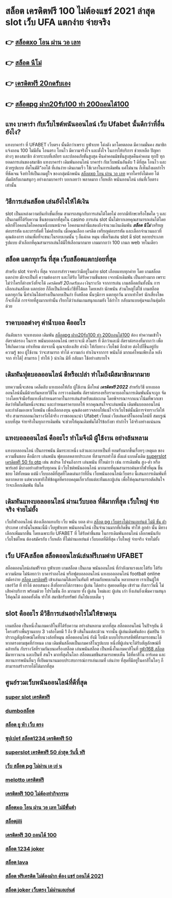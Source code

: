 # สล็อต เครดิตฟรี 100 ไม่ต้องแชร์ 2021 ล่าสุด  slot  เว็บ UFA แตกง่าย จ่ายจริง

## 👉 [สล็อตxo โอน ผ่าน วอ เลท](https://ufabetpgufa.ufax.win/)
## 👉 [สล็อต นีโม่](https://ufa7777.ufax.win/)
## 👉 [เครดิตฟรี 20กดรับเอง](https://ufa7777.ufax.win/)
## 👉 [สล็อตpg ฝาก20รับ100 ทํา 200ถอนได้100](https://ufa7777.ufax.win/)

## แทง บาคาร่า กับเว็บไซต์พนันออนไลน์  เว็บ Ufabet   นั้นดีกว่าที่อื่นยังไง?

แทงบาคาร่า ที่ UFABET เว็บตรง นั้นดีกว่าเพราะ ยูฟ่าเบท โด่งดัง  มาโดยตลอด มีความมั่นคง สมาชิกแจ้งถอน  100 ไม่มีอั้น โอนตรง โอนไว มีความจริงใจ และตั้งใจ ในการให้บริการ  ช่วยเหลือ ปัญหาต่างๆ ของสมาชิก ด้วยระบบที่เสถียร และปลอดภัยขั้นสูงสุด คืนค่าคอมมิชชั่นสูงสุดคืนค่าคอม ทุกปี ทุกยอดการเล่นของสมาชิก แทงบาคาร่า   เดิมพันออนไลน์ บาคาร่า  กับเว็บพนันอันดับ 1 ดีที่สุด โอนไว และด้วยรูปแบบ อัตโนมัติ”ออโต้ ที่เล่นง่าย เดินเกมเร็ว ใช้เวลาในการเดิมพัน แค่ไม่นาน ก็เห็นถึงผลกำไรที่ชัดเจน จึงทำให้เป็นเกมคู่ใจ ของกลุ่มนักพนัน [สล็อตxo โอน ผ่าน วอ เลท](https://ufa7777.ufax.win/) หากใครยังไม่เคย ได้สัมผัสกับเกมสนุกๆ อย่างเกมบาคาร่า บอกเลยว่า พลาดมาก  เว็บหลัก พนันออนไลน์ เล่นที่เว็บตรงเท่านั้น


## วิธีการเล่นสล็อต เล่นยังไงให้ได้เงิน
 slot เป็นแหล่งความบันเทิงชั้นเยี่ยม สามารถสนุกกับการเล่นได้โดยไม่ อยากมีทักษะหรือโชคใด ๆ และเป็นเกมที่ได้รับความ ชื่นชอบมากที่สุดใน casino  การเล่น slot นั้นไม่ยากเลยคุณสามารถเล่นได้โดยคลิกที่ไอคอนใดไอคอนหนึ่งบนหน้าจอ ไอคอนเหล่านี้แสดงถึงจำนวนเงินเดิมพัน  ***สล็อต นีโม่*** เหรียญต่อบรรทัด และบรรทัดที่ ไม่คล้ายกัน เมื่อคุณเลือก เครดิต   เหรียญต่อบรรทัด และเลือกจำนวนแถวที่คุณต้องการ เล่นเพื่อที่จะชนะในรอบเกมนั้น ๆ ก็แค่กด  หมุน  เพื่อเริ่มเล่น slot มี slot หลายประเภท รูปแบบ ตัวเลือกที่คุณสามารถเล่นได้มีให้เลือกมากมาย เกมมากกว่า 100 เกมภ web ายในเดียว

## สล็อต  แตกทุกวัน ที่สุด เว็บสล็อตแตกบ่อยที่สุด

สำหรับ slot  จ่ายจริง ที่สุด จากการสำรวจพบว่ามีอยู่ในค่าย slot เกือบแทบทุกค่าย โดย เกมสล็อตแตกง่าย  มักจะเป็นที่ ความต้องการ และได้รับ ได้รับความชื่นชอบ เจากนักเดิมพัน  เป็นอย่างมาก  เพราะไม่ว่าใครก็ต่างหวังที่จะได้ *เครดิตฟรี 20กดรับเอง* เงินรางวัล  จากการเล่น เกมสล็อตกันทั้งนั้น การเลือกเล่นสล็อต  แตกบ่อย  ก็ถือเป็นอีกหนึ่งวิธีที่ได้ผล โดยเหล่า นักพนัน  ส่วนใหญ่ได้ใช้ เกมสล็อต แตกทุกวัน นี้ทำเงินได้อย่างเป็นกอบเป็นกำ ยิ่งสล็อต นั้นๆมีการ แตกทุกวัน มากเท่าไหร่  นักเสี่ยงโชค ก็จะยิ่งได้ การจ่ายที่สูงมากเท่านั้น เรียกได้ว่าเล่นเกมสนุกแถมยัง ได้กำไร  กลับมาแบบคุ้มจนเกินคุ้มอีกด้วย


## ราคาบอลต่างๆ ค่าน้ำบอล คืออะไร

 อันดับแรก จะแทงบอล เดิมพัน  [สล็อตpg ฝาก20รับ100 ทํา 200ถอนได้100](https://ufabetpgufa.ufax.win/) ต้อง  ทำความเข้าใจ   อัตราต่อรอง ในการ พนันบอลออนไลน์  เพราะจะมี สโมสร ที่ ดีกว่าและมี อัตราต่อรองที่มากกว่า เพื่อให้เกิดความ เท่าเทียม   ต่อจากนี้ คุณจะต้องเสีย ค่าน้ำ  ให้กับทาง เว็บไชต์  อีกด้วย ต่อไปก็ขึ้นอยู่กับ ความรู้ ของ ผู้ใช้งาน ว่าจะสามารถ ทำได้ ความเก่ง ทำเงินจากการ  พนันได้ มากแค่ไหนเพียงใด หลังจาก  ทำได้| สามารถ | ทำให้ }  นำเงิน  มีที่   กลับมา  ใช้อย่างสบายใจ

##  เดิมพันฟุตบอลออนไลน์  ดีหรือเปล่า ทำไมถึงมีสมาชิกมากมาย

บทความนี้จะสอน เคล็ดลับ  แทงบอลให้กับ ผู้ใช้งาน มือใหม่ ***เครดิตฟรี 2022*** สำหรับวิธี แทงบอล ออนไลน์นั้นมีด้วยกันหลายวิธีใน การวางเดิมพัน  อัตราต่อรองหรือราคาบอลในการเดิมพันนั้นจะถูก จัดวางโดยเจ้ามือรับแทงซึ่งกำหนดราคาในการเล่นสำหรับแต่ละเกม โดยพิจารณาจากแนวโน้มที่พวกเขาคิดว่าทีมใดทีมหนึ่งจะชนะ และกำหนดราคาบอลให้ หากคุณสนใจจะเล่นพนัน เดิมพันบอลออนไลน์ และกำลังมองหาเว็บพนัน เพื่อเลือกลงทุน คุณต้องตรวจสอบให้แน่ใจว่าเว็บไซต์นั้นมีการจ่ายรางวัลให้จริง สามารถถอนเงินรางวัลได้จริง เราขออแนะนำ  Ufabet เว็บแม่  เว็บเล่นคาสิโนออนไลน์ที่ สมบรูณ์แบบที่สุด จ่ายจริงในทุกการเดิมพัน จะช่วยให้คุณเดิมพันได้ไร้ข้อกังขา  ทำกำไร ได้จริงอย่างแน่นอน

##  แทงบอลออนไลน์ คืออะไร   ทำไมจึงมี ผู้ใช้งาน อย่างล้นหลาม

 แทงบอลออนไลน์ เป็นการพนัน มีมาระยะหนึ่ง แล้วและกลายเป็นที่ ยอมรับมากขึ้นเรื่อยๆ เหตุผล ของ ความชื่นชอบ คือมีการ เล่นพนัน ฟุตบอลหลายประเภท ที่สามารถทำได้ ตั้งแต่ แบบดั้งเดิม [superslot เครดิตฟรี 50 รับ otp](https://ufa7777.ufax.win/)  เช่น สเปรด ไปจนถึงการ เล่นพนัน ที่ใหม่กว่า เช่น การเดิมพัน สูง-ต่ำ หรือ พาร์เลย์  มีบางอย่างสำหรับทุกคน มี เว็บไซต์พนันออนไลน์ มากมายที่คุณสามารถค้นหากีฬาที่คุณ ชื่นชอบ ได้ทั้งหมด แต่มี เว็บบอลดีที่สุดที่โดดเด่นกว่าที่อื่น เว็บพนันออนไลน์เว็บตรง นี้เสนอการเดิมพันที่หลากหลาย แต่พวกเขายังให้ข้อมูลที่ครอบคลุมเกี่ยวกับแต่ละทีมและผู้เล่น เพื่อให้คุณสามารถตัดสินใจว่าจะเลือกเดิมพัน ทีมใด

##  เดิมพันแทงบอลออนไลน์ ผ่านเว็บบอล ที่ดีมากที่สุด  เว็บใหญ่ จ่ายจริง จ่ายไม่ยั้ง

 เว็บกีฬาออนไลน์ ต้องเลือกแทงกับ เว็บ พนัน บอล ต่าง [สล็อต pg เว็บตรงไม่ผ่านเอเย่นต์ ไม่มี ขั้น ต่ํา](https://ufa7777.ufax.win/) ประเทศ เท่านั้นในขณะนี้มี เว็บยูฟ่าเบท พนันออนไลน์ เป็นจำนวนมากที่เกิดขึ้น ทำให้ ลูกค้า นั้น มีทางเลือกเพิ่มมากขึ้น โดยเฉพาะกับ UFABET ที่   ได้รับคำชื่นชม ในการเดิมพันออนไลน์ เลือกพนันกับเว็บไซต์ไหน ต้องสมัครกับ เว็บหลัก ที่ไม่ผ่านเอเย่นต์  เว็บบอลที่ดีที่สุด เว็บใหญ่ จ่ายจริง จ่ายไม่ยั้ง

## เว็บ UFAสล็อต   สล็อตออนไลน์เล่นฟรีเกมค่าย UFABET

 สล็อตออนไลน์เล่นฟรีจาก ยูฟ่าเบท  เกมสล็อต เป็นเกม พนันออนไลน์ ที่กำลังมาแรงและได้รับ ได้รับความนิยม ไม่น้อยกว่า  บาคาร่าออไลน์ หรือฟุตบอลออนไลน์ แทงบอลออนไลน์ football online  สมัครง่าย [สล็อต เครดิตฟรี](https://ufabetpgufa.ufax.win/) เข้าเล่นเกมได้เลยในทันที พร้อมกับพบเกมใน หลากหลาย  เราเป็นผู้ให้ เซอร์วิส ที่ ทำได้ ตอบสนอง  สิ่งที่อยากได้การของ ผู้เล่น ได้อย่าง สุดยอดที่สุด  เข้าร่วม กับเราวันนี้  ไม่เสียค่าบริการ พร้อมด้วย โปรโมชั่น อีก มากมาย  ทั้ง ผู้เล่น ใหม่และ ผู้เล่น เก่า ยิ่งเล่นยิ่งเพิ่มความสนุก ให้คุณได้ ตลอดทั้งคืน ทำให้ สมาชิกรับทรัพย์ กันไปแบบเต็ม ๆ


##  slot  คืออะไร มีวิธีการเล่นอย่างไรไม่ให้ขาดทุน

เกมสล็อต เป็นหนึ่งในเกมคาสิโนที่ได้รับความ อย่างล้นหลาม มากที่สุด  สล็อตออนไลน์ ในปัจจุบัน มีโครงสร้างพื้นฐานแบบ 3 วงล้อโดยมี 1 ถึง 9 เส้นในแต่ละม้วน จากนั้น ผู้เล่นเดิมพันต้อง สุ่มสปิน ว่าปรากฏสัญลักษณ์ใดที่บนวงล้อที่หมุน  สล็อตออนไลน์ ยังมี โบนัส แบบโปรเกรสซีฟที่สามารถชนะได้หากตรงตามชุดที่กำหนด เกม เดิมพันสล็อตเป็นเกมคาสิโนรูปแบบ หนึ่งที่ผู้เล่นจะได้รับสัญลักษณ์ที่ คล้ายกัน กับรางวัลที่รวมกันบนเครื่องสล็อต เล่นพนันสล็อต เป็นหนึ่งในเกมคาสิโนที่ [ยูฟ่า168 สล็อต](https://ufa7777.ufax.win/) มีมายาวนาน และเป็นที่ สนใจ มากที่สุดในโลก สล็อตแมชชีนสามารถพบเห็น ได้ที่คาสิโน อาร์เคด และสถานการพนันอื่นๆ ที่เปิดมานานมอบประสบการณ์การเล่นเกมที่ เล่นง่าย ที่สุดที่มีอยู่ในคาสิโนใดๆ ก็สามารถสร้างรายได้ได้มากที่สุด 

## ศูนย์รวมเว็บพนันออนไลน์ที่ดีที่สุด

### [super slot เครดิตฟรี](https://atom.io/themes/สมัคร%20pg%20ufabet%20joker%20สล็อต%20008%20สล็อต%2020%20รับ%20100%20เว็บตรง100%)
### [dumboสล็อต](https://atom.io/themes/สมัคร%20pg%20ufabet%20สล็อต%20179%20008%20สล็อต%2020%20รับ%20100%20เว็บตรง100%)
### [สล็อต ยู ฟ่า เว็บ ตรง](https://atom.io/themes/สมัคร%20pg%20ufabet%20superslot1234%20เครดิตฟรี%2050%20ยืนยัน%20otp%20ถอนได้%20300%20ล่าสุด%20008%20สล็อต%2020%20รับ%20100%20เว็บตรง100%)
### [ซุปเปอร์ สล็อต1234 เครดิตฟรี 50](https://atom.io/themes/สมัคร%20pg%20ufabet%20สล็อต%20ทดลองเล่นฟรี%20ถอนได้%202021%20008%20สล็อต%2020%20รับ%20100%20เว็บตรง100%)
### [superslot เครดิตฟรี 50 ล่าสุด วันนี้ ฟรี](https://atom.io/themes/สมัคร%20pg%20ufabet%20y9เครดิตฟรี147%20008%20สล็อต%2020%20รับ%20100%20เว็บตรง100%)
### [เว็บ สล็อต pg ไม่ผ่าน เอ เย่ น](https://atom.io/themes/สมัคร%20pg%20ufabet%20เฮง%20เฮง%20เฮง%20สล็อต%20999%20008%20สล็อต%2020%20รับ%20100%20เว็บตรง100%)
### [melotto เครดิตฟรี](https://atom.io/themes/สมัคร%20pg%20ufabet%20สล็อตamb%20008%20สล็อต%2020%20รับ%20100%20เว็บตรง100%)
### [เครดิตฟรี 100 ไม่ต้องทำกิจกรรม](https://atom.io/themes/สมัคร%20pg%20ufabet%20สล็อต%20joker%20เว็บตรง%20ไม่ผ่านเอเย่นต์%20008%20สล็อต%2020%20รับ%20100%20เว็บตรง100%)
### [สล็อตxo โอน ผ่าน วอ เลท ไม่มีขั้นต่ํา](https://atom.io/themes/สมัคร%20pg%20ufabet%201234%20สล็อต%20008%20สล็อต%2020%20รับ%20100%20เว็บตรง100%)
### [สล็อตjili](https://atom.io/themes/สมัคร%20pg%20ufabet%20เครดิตฟรี%20200%20กดรับเอง%20008%20สล็อต%2020%20รับ%20100%20เว็บตรง100%)
### [เครดิตฟรี 30 ถอนได้ 100](https://atom.io/themes/สมัคร%20pg%20ufabet%20สล็อต%20y9%20008%20สล็อต%2020%20รับ%20100%20เว็บตรง100%)
### [สล็อต 1234 joker](https://atom.io/themes/สมัคร%20pg%20ufabet%20winner55%20เครดิตฟรี%20100%20008%20สล็อต%2020%20รับ%20100%20เว็บตรง100%)
### [สล็อต lava](https://atom.io/themes/สมัคร%20pg%20ufabet%20เว็บตรง%20สล็อต%202021%20เครดิตฟรี%20008%20สล็อต%2020%20รับ%20100%20เว็บตรง100%)
### [สล็อต ฟรีเครดิต ไม่ต้องฝาก ต้อง แชร์ ถอนได้ 2021](https://atom.io/themes/สมัคร%20pg%20ufabet%20สมัคร%20winner55%20เครดิตฟรี%20008%20สล็อต%2020%20รับ%20100%20เว็บตรง100%)
### [สล็อต joker เว็บตรง ไม่ผ่านเอเย่นต์](https://atom.io/themes/สมัคร%20pg%20ufabet%20ae%20gaming%20เครดิตฟรี%2050%20008%20สล็อต%2020%20รับ%20100%20เว็บตรง100%)